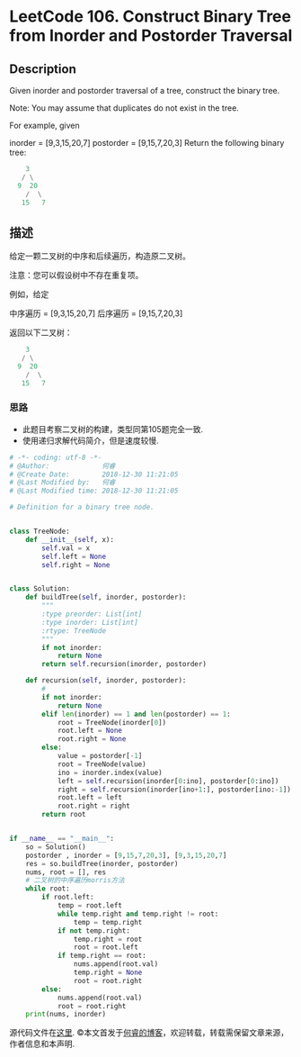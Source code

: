 # LeetCode 106. Construct Binary Tree from Inorder and Postorder Traversal

## Description

Given inorder and postorder traversal of a tree, construct the binary tree.

Note:
You may assume that duplicates do not exist in the tree.

For example, given

inorder = [9,3,15,20,7]
postorder = [9,15,7,20,3]
Return the following binary tree:

```python
    3
   / \
  9  20
    /  \
   15   7
```

## 描述

给定一颗二叉树的中序和后续遍历，构造原二叉树。

注意：您可以假设树中不存在重复项。

例如，给定

中序遍历 = [9,3,15,20,7]
后序遍历 = [9,15,7,20,3]

返回以下二叉树：

```python
    3
   / \
  9  20
    /  \
   15   7
```

### 思路

* 此题目考察二叉树的构建，类型同第105题完全一致.
* 使用递归求解代码简介，但是速度较慢.

```python
# -*- coding: utf-8 -*-
# @Author:             何睿
# @Create Date:        2018-12-30 11:21:05
# @Last Modified by:   何睿
# @Last Modified time: 2018-12-30 11:21:05

# Definition for a binary tree node.


class TreeNode:
    def __init__(self, x):
        self.val = x
        self.left = None
        self.right = None


class Solution:
    def buildTree(self, inorder, postorder):
        """
        :type preorder: List[int]
        :type inorder: List[int]
        :rtype: TreeNode
        """
        if not inorder:
            return None
        return self.recursion(inorder, postorder)

    def recursion(self, inorder, postorder):
        #
        if not inorder:
            return None
        elif len(inorder) == 1 and len(postorder) == 1:
            root = TreeNode(inorder[0])
            root.left = None
            root.right = None
        else:
            value = postorder[-1]
            root = TreeNode(value)
            ino = inorder.index(value)
            left = self.recursion(inorder[0:ino], postorder[0:ino])
            right = self.recursion(inorder[ino+1:], postorder[ino:-1])
            root.left = left
            root.right = right
        return root


if __name__ == "__main__":
    so = Solution()
    postorder , inorder = [9,15,7,20,3], [9,3,15,20,7]
    res = so.buildTree(inorder, postorder)
    nums, root = [], res
    # 二叉树的中序遍历morris方法
    while root:
        if root.left:
            temp = root.left
            while temp.right and temp.right != root:
                temp = temp.right
            if not temp.right:
                temp.right = root
                root = root.left
            if temp.right == root:
                nums.append(root.val)
                temp.right = None
                root = root.right
        else:
            nums.append(root.val)
            root = root.right
    print(nums, inorder)
```

源代码文件在[这里](https://github.com/ruicore/Algorithm/blob/master/Leetcode/2018-12-30-106-Construct-Binary-Tree-from-Inorder-and-Postorder-Traversal.py).
©本文首发于[何睿的博客](https://www.ruicore.cn/leetcode-106-construct-binary-tree-from-inorder-and-postorder-traversal/)，欢迎转载，转载需保留文章来源，作者信息和本声明.

